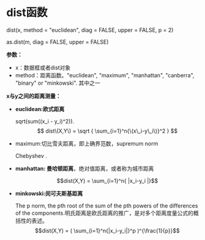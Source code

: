 # dist函数

dist\(x, method = "euclidean", diag = FALSE, upper = FALSE, p = 2\)

as.dist\(m, diag = FALSE, upper = FALSE\)

**参数：**

* x：数据框或者dist对象
* method：距离函数。"euclidean", "maximum", "manhattan", "canberra", "binary" or "minkowski". 其中之一

**x与y之间的距离测量：**

* **euclidean:欧式距离**

  sqrt\(sum\(\(x_i - y\_i\)^2\)\). $$ dist\(X,Y\) = \sqrt { \sum_{i=1}^n{\(x\_i-y\_i\)}^2 } $$

* maximum:切比雪夫距离，即上确界范数，supremum norm

  Chebyshev .

* **manhattan: 曼哈顿距离**，绝对值距离，或者称为城市距离

  $$dist(X,Y) = \sum_{i=1}^n{ |x_i-y_i |}$$

* **minkowski:闵可夫斯基距离**

  The p norm, the pth root of the sum of the pth powers of the differences of the components.明氏距离是欧氏距离的推广，是对多个距离度量公式的概括性的表述。 $$dist(X,Y) = ( \sum_{i=1}^n{|x_i-y_i|}^p )^{\frac{1}{p}}$$

